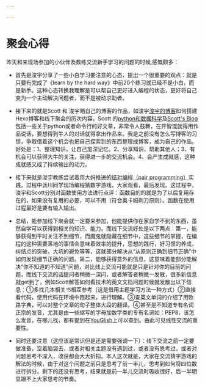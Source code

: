 ```yaml
---

---
```



# 聚会心得
昨天和来现场参加的小伙伴及教练交流新手学习的问题的时候,感慨颇多：
- 首先是浚宇分享了一些小白学习要注意的心态，提出一个很重要的观点：就是只要有完成了《learn by the hard way》中前20个练习就已经不是小白，而是新手。这种心态转换我理解是可以帮自己更好进入编程的状态，更好将自己变为一个主动解决问题者，而不是被动求助者。   
- 接下来的就是Scott 和 浚宇晒自己的博客的作品，如浚宇[浚宇的博客][1]如何搭建Hexo博客和线下聚会的历次内容，Scott 的[python和数据科学][2]及[Scott's Blog][3]包括一些关于python或者命令行的好文章，非常令人鼓舞，在开智混就得用作品说话，要想得到牛人的对话就得拿出作品来。我是之前没有怎么写博客的习惯，争取借着这个机会也把自己探索到的东西整理成博客，成为自己的作品。好处是：1、整理知识，让自己加深记忆。2、分享知识，帮助其他人；3、有机会可以获得大牛的关注，获得进一步的交流机会。4、会产生成就感，这种成就感又成了持续输出的动力。
- 接下来就是浚宇教练尝试着用大妈推进的[结对编程（pair programming）][4]实践，过程中沥川同学现场编程猜数字游戏，大家观看，最后发现。这过程中，浚宇和Scott分别对函数使用方法进行点评：函数目的的就是为了以后复用存在的，如果没有复用的必要，可以不用（符合奥卡姆剃刀原则）。函数在使用过程最好是要有输入输出。

- 总结，能参加线下聚会就一定要来参加，他能提供你在家自学不到的东西，虽然自学可以获得到相关的知识、能力。而线下交流好处是以下两点：第一，能够获得到平时关注不到细节，而魔鬼就隐藏在细节中，这些细节的掌握，在编程的这种需要落地的事情会意味着效率的提升，思想的践行，好习惯的养成，纠结点的突破，大坑的避免等等，这就部分解决从“从原则正确到细节正确”中如何发现细节正确的问题。第二，能够获得意外的信息，这意味着能部分能解决“你不知道的不知道”问题，对比线上交流可能就是只是针对你的目前的问题，而线下交流的话提问者稍微一深问，或者解答者稍微一发散，很多新信息就get到了，例如Scott解答如何看技术的英文文档问题时候就发散出以下信息：①多找几本相关书相互参考（这是借用主题学习方法一种方式）②直接看代码，使用代码在环境中跑起来，进行理解。③查英文单词的介绍了用欧路字典，可以对整个文章的句子整体大段的翻译。④甚至是不知道专有名词正宗的发音，尤其是由一些缩写的字母加数字类的专有名词如：PEP8，该怎么发音，在哪儿找，都有提到在[YouGlish][5]上可以查到。由此可见线性交流的重要性。
- 同时还要注意（这应该是常识但是还是需要强调一下）：线下交流之前一定要做准备，空着脑袋去，或者对相关主题没有遇到过，或者没有思考过，或者对问题思考不深入，收获都会大大折扣。本人这次就是，大家在交流猜字游戏的解法的时候，由于对这个问题之前只是思考了前一半儿，思考到如何将四位数进行拆分。剩下的还没有思考，结果就是前一半儿交流时吸收很好，后一半明显跟不上大家思考的节奏。


  [1]: http://blog.junyu.io
  [2]: http://bookdata.readthedocs.io/en/latest/index.html
  [3]: http://scottming.com
  [4]: https://zh.wikipedia.org/wiki/%E7%BB%93%E5%AF%B9%E7%BC%96%E7%A8%8B
  [5]: http://youglish.com
